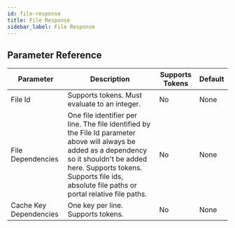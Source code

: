 ```yaml
---
id: file-response
title: File Response
sidebar_label: File Response
---
```





## Parameter Reference
| Parameter | Description | Supports Tokens | Default |
| -- | -- | -- | -- |
| File Id | Supports tokens. Must evaluate to an integer. | No | None |
| File Dependencies | One file identifier per line. The file identified by the File Id parameter above will always be added as a dependency so it shouldn't be added here. Supports tokens. Supports file ids, absolute file paths or portal relative file paths. | No | None |
| Cache Key Dependencies | One key per line. Supports tokens. | No | None |
